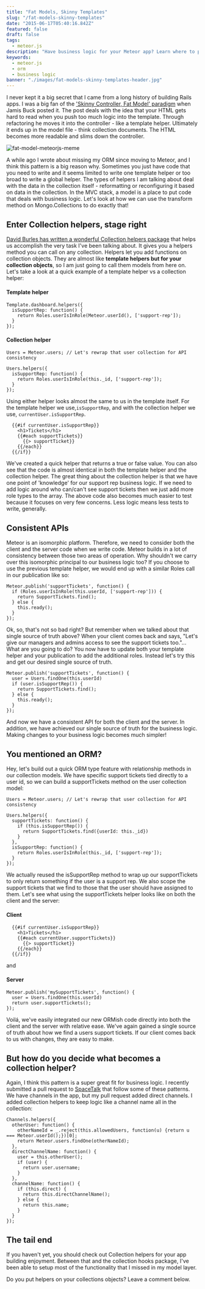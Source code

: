 ```yaml
---
title: "Fat Models, Skinny Templates"
slug: "/fat-models-skinny-templates"
date: "2015-06-17T05:40:16.842Z"
featured: false
draft: false
tags:
  - meteor.js
description: "Have business logic for your Meteor app? Learn where to park it in your app..."
keywords:
  - meteor.js
  - orm
  - business logic
banner: "./images/fat-models-skinny-templates-header.jpg"
---
```


I never kept it a big secret that I came from a long history of building Rails apps. I was a big fan of the ['Skinny Controller, Fat Model' paradigm](http://weblog.jamisbuck.org/2006/10/18/skinny-controller-fat-model) when Jamis Buck posted it. The post deals with the idea that your HTML gets hard to read when you push too much logic into the template. Through refactoring he moves it into the controller - like a template helper. Ultimately it ends up in the model file - think collection documents. The HTML becomes more readable and slims down the controller.

![fat-model-meteorjs-meme](./images/collection-helpers-meme.jpg)

A while ago I wrote about missing my ORM since moving to Meteor, and I think this pattern is a big reason why. Sometimes you just have code that you need to write and it seems limited to write one template helper or too broad to write a global helper. The types of helpers I am talking about deal with the data in the collection itself - reformatting or reconfiguring it based on data in the collection. In the MVC stack, a model is a place to put code that deals with business logic. Let's look at how we can use the transform method on Mongo.Collections to do exactly that!

## Enter Collection helpers, stage right

[David Burles has written a wonderful Collection helpers package](https://github.com/dburles/meteor-collection-helpers) that helps us accomplish the very task I've been talking about. It gives you a helpers method you can call on any collection. Helpers let you add functions on collection objects. They are almost like **template helpers but for your collection objects**, so I am just going to call them models from here on. Let's take a look at a quick example of a template helper vs a collection helper:

#### Template helper
```
Template.dashboard.helpers({
  isSupportRep: function() {
    return Roles.userIsInRole(Meteor.userId(), ['support-rep']);
  }
});
```

#### Collection helper
```
Users = Meteor.users; // Let's rewrap that user collection for API consistency

Users.helpers({
  isSupportRep: function() {
    return Roles.userIsInRole(this._id, ['support-rep']);
  }
});
```
Using either helper looks almost the same to us in the template itself. For the template helper we use,`isSupportRep`, and with the collection helper we use, `currentUser.isSupportRep`.

```
  {{#if currentUser.isSupportRep}} 
    <h1>Tickets</h1>
    {{#each supportTickets}}
      {{> supportTicket}}
    {{/each}}
  {{/if}}
```

We've created a quick helper that returns a true or false value. You can also see that the code is almost identical in both the template helper and the collection helper. The great thing about the collection helper is that we have one point of 'knowledge' for our support rep business logic. If we need to add logic around who can/can't see support tickets then we just add more role types to the array. The above code also becomes much easier to test because it focuses on very few concerns. Less logic means less tests to write, generally.

## Consistent APIs

Meteor is an isomorphic platform. Therefore, we need to consider both the client and the server code when we write code. Meteor builds in a lot of consistency between those two areas of operation. Why shouldn't we carry over this isomorphic principal to our business logic too? If you choose to use the previous template helper, we would end up with a similar Roles call in our publication like so:

```
Meteor.publish('supportTickets', function() {
  if (Roles.userIsInRole(this.userId, ['support-rep'])) {
    return SupportTickets.find();
  } else {
    this.ready();
  }
});
```

Ok, so, that's not so bad right? But remember when we talked about that single source of truth above? When your client comes back and says, "Let's give our managers and admins access to see the support tickets too."... What are you going to do? You now have to update both your template helper and your publication to add the additional roles. Instead let's try this and get our desired single source of truth.

```
Meteor.publish('supportTickets', function() {
  user = Users.findOne(this.userId)
  if (user.isSupportRep()) {
    return SupportTickets.find();
  } else {
    this.ready();
  }
});
```
And now we have a consistent API for both the client and the server. In addition, we have achieved our single source of truth for the business logic. Making changes to your business logic becomes much simpler!

## You mentioned an ORM?

Hey, let's build out a quick ORM type feature with relationship methods in our collection models. We have specific support tickets tied directly to a user id, so we can build a supportTickets method on the user collection model:

```
Users = Meteor.users; // Let's rewrap that user collection for API consistency

Users.helpers({
  supportTickets: function() {
  	if (this.isSupportRep()) {
  	  return SupportTickets.find({userId: this._id})
  	}
  },
  isSupportRep: function() {
    return Roles.userIsInRole(this._id, ['support-rep']);
  }
});
```

We actually reused the isSupportRep method to wrap up our supportTickets to only return something if the user is a support rep. We also scope the support tickets that we find to those that the user should have assigned to them. Let's see what using the supportTickets helper looks like on both the client and the server:

#### Client
```
  {{#if currentUser.isSupportRep}}
    <h1>Tickets</h1>
    {{#each currentUser.supportTickets}}
      {{> supportTicket}}
    {{/each}}
  {{/if}}
```

and

#### Server
```
Meteor.publish('mySupportTickets', function() {
  user = Users.findOne(this.userId)
  return user.supportTickets();
});
```

Voilá, we've easily integrated our new ORMish code directly into both the client and the server with relative ease. We've again gained a single source of truth about how we find a users support tickets. If our client comes back to us with changes, they are easy to make.

## But how do you decide what becomes a collection helper?

Again, I think this pattern is a super great fit for business logic. I recently submitted a pull request to [SpaceTalk](https://github.com/SpaceTalk/SpaceTalk/commit/85b39a63734dec32148773e063420a7c91004528) that follow some of these patterns. We have channels in the app, but my pull request added direct channels. I added collection helpers to keep logic like a channel name all in the collection:

```
Channels.helpers({
  otherUser: function() {
    otherNameId = _.reject(this.allowedUsers, function(u) {return u === Meteor.userId();})[0];
    return Meteor.users.findOne(otherNameId);
  },
  directChannelName: function() {
    user = this.otherUser();
    if (user) {
      return user.username;
    }
  },
  channelName: function() {
    if (this.direct) {
      return this.directChannelName();
    } else {
      return this.name;
    }
  }
});
```

## The tail end

If you haven't yet, you should check out Collection helpers for your app building enjoyment. Between that and the collection hooks package, I've been able to setup most of the functionality that I missed in my model layer.

Do you put helpers on your collections objects? Leave a comment below.

